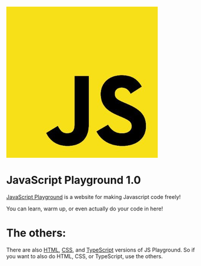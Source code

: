 ![jslogo](/js.jpg "JS logo")
# JavaScript Playground 1.0
[JavaScript Playground](https://javascriptplaygroundlol.github.io/) is a website for making Javascript code freely!

You can learn, warm up, or even actually do your code in here!

# The others:
There are also [HTML](https://javascriptplaygroundlol.github.io/htmlpg.html), [CSS](https://javascriptplaygroundlol.github.io/csspg.html), and [TypeScript](https://javascriptplaygroundlol.github.io/typescriptpg.html) versions of JS Playground. So if you want to also do HTML, CSS, or TypeScript, use the others.
